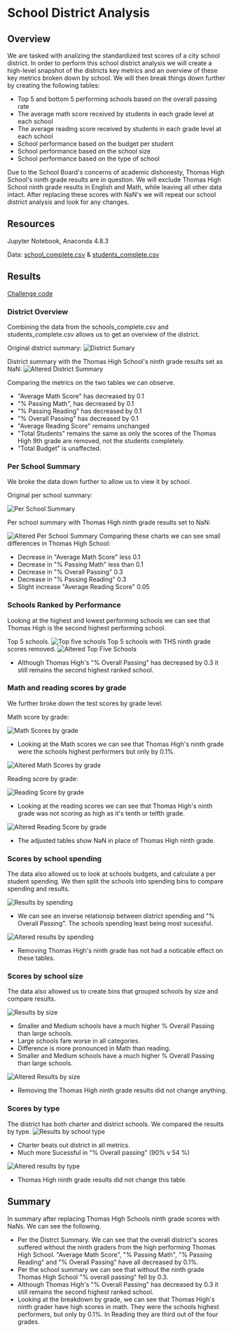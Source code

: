 # School District Analysis

## Overview
We are tasked with analizing the standardized test scores of a city school district. In order to perform this school district analysis we will create a high-level snapshot of the districts key metrics and an overview of these key metrics broken down by school.
We will then break things down further by creating the following tables:
* Top 5 and bottom 5 performing schools based on the overall passing rate
* The average math score received by students in each grade level at each school
* The average reading score received by students in each grade level at each school
* School performance based on the budget per student
* School performance based on the school size 
* School performance based on the type of school

Due to the School Board's concerns of academic dishonesty, Thomas High School's ninth grade results are in question. We will exclude Thomas High School ninth grade results in English and Math, while leaving all other data intact. After replacing these scores with NaN's we will repeat our school district analysis and look for any changes.


## Resources
Jupyter Notebook,  Anaconda 4.8.3

Data: [school_complete.csv](Resources/schools_complete.csv) &
[students_complete.csv](Resources/students_complete.csv)
## Results
[Challenge code ](PyCitySchools_Challenge.ipynb)

### District Overview 
Combining the data from the schools_complete.csv and students_complete.csv allows us to get an overview of the district.

Original district summary:
![District Sumary](https://raw.githubusercontent.com/RussellShelley/Imagefiles/main/Distict_Summary.png)

District summary with the Thomas High School's ninth grade results set as NaN:
![Altered District Summary](https://raw.githubusercontent.com/RussellShelley/Imagefiles/main/District_Summary_Altered.png)

Comparing the metrics on the two tables we can observe.

* "Average Math Score" has decreased by 0.1
* "% Passing Math",  has decreased by 0.1
* "% Passing Reading" has decreased by 0.1
* "% Overall Passing" has decreased by 0.1
* "Average Reading Score" remains unchanged
* "Total Students" remains the same as only the scores of the Thomas High 9th grade are removed, not the students completely.  
* "Total Budget" is unaffected.    
### Per School Summary

We broke the data down further to allow us to view it by school.


Original per school summary:

![Per School Summary](https://raw.githubusercontent.com/RussellShelley/Imagefiles/main/Per_school_summary.png)

Per school summary with Thomas High ninth grade results set to NaN:

![Altered Per School Summary](https://raw.githubusercontent.com/RussellShelley/Imagefiles/main/Per_school_summary_altered.png)
Comparing these charts we can see small differences in Thomas High School:
* Decrease in "Average Math Score" less 0.1
* Decrease in "% Passing Math" less than 0.1
* Decrease in "% Overall Passing" 0.3
* Decrease in "% Passing Reading" 0.3
* Slight increase "Average Reading Score" 0.05 
            

### Schools Ranked by Performance 
Looking at the highest and lowest performing schools we can see that Thomas High is the second highest performing school.

Top 5 schools.
![Top five schools](https://raw.githubusercontent.com/RussellShelley/Imagefiles/main/top_schools.png)
Top 5 schools with THS ninth grade scores removed.
![Altered Top Five Schools](https://raw.githubusercontent.com/RussellShelley/Imagefiles/main/top_schools_altered.png)

* Although Thomas High's "% Overall Passing" has decreased by 0.3 it still remains the second highest ranked school.

### Math and reading scores by grade 


We further broke down the test scores by grade level.

Math score by grade:

![Math Scores by grade](https://raw.githubusercontent.com/RussellShelley/Imagefiles/main/math_scores_by_grade.png)

* Looking at the Math scores we can see that Thomas High's ninth grade were the schools highest performers but only by 0.1%.

![Altered Math Scores by grade](https://raw.githubusercontent.com/RussellShelley/Imagefiles/main/math_scores_by_grade_altered.png)

Reading score by grade:

![Reading Score by grade](https://raw.githubusercontent.com/RussellShelley/Imagefiles/main/reading_scores_by_grade.png)

* Looking at the reading scores we can see that Thomas High's ninth grade was not scoring as high as it's tenth or telfth grade.

![Altered Reading Score by grade](https://raw.githubusercontent.com/RussellShelley/Imagefiles/main/reading_scores_by_grade_altered.png) 
* The adjusted tables show NaN in place of Thomas High ninth grade.

### Scores by school spending

The data also allowed us to look at schools budgets, and calculate a per student spending. We then split the schools into spending bins to compare spending and results.

![Results by spending](https://raw.githubusercontent.com/RussellShelley/Imagefiles/main/spending_summary.png)
* We can see an inverse relationsip between district spending and "% Overall Passing". The schools spending least being most sucessful.

![Altered results by spending](https://raw.githubusercontent.com/RussellShelley/Imagefiles/main/spending_summary_altered.png)
* Removing Thomas High's ninth grade has not had a noticable effect on these tables.

### Scores by school size
The data also allowed us to create bins that grouped schools by size and compare results.

![Results by size](https://raw.githubusercontent.com/RussellShelley/Imagefiles/main/size_summary.png)
* Smaller and Medium schools have a much higher % Overall Passing than large schools.
* Large schools fare worse in all categories. 
* Difference is more pronounced in Math than reading.
* Smaller and Medium schools have a much higher % Overall Passing than large schools.

![Altered Results by size](https://github.com/RussellShelley/Imagefiles/blob/main/size_summary_altered.png?raw=true)
* Removing the Thomas High ninth grade results did not change anything.


### Scores by type
The district has both charter and district schools. We compared the results by type.
![Results by school type](https://raw.githubusercontent.com/RussellShelley/Imagefiles/main/type_summary.png)
* Charter beats out district in all metrics. 
* Much more Sucessful in "% Overall passing" (90% v 54 %) 

![Altered results by type](https://raw.githubusercontent.com/RussellShelley/Imagefiles/main/type_summary_altered.png)

* Thomas High ninth grade results did not change this table.


## Summary
In summary after replacing Thomas High Schools ninth grade scores with NaNs. We can see the following. 
   *  Per the Distrct Summary. We can see that the overall district's scores suffered without the ninth graders from the high performing Thomas High School. "Average Math Score", "% Passing Math", "% Passing Reading" and "% Overall Passing" have all decreased by 0.1%.
   * Per the school summary we can see that without the ninth grade Thomas High School "% overall passing" fell by 0.3. 
   * Although Thomas High's "% Overall Passing" has decreased by 0.3 it still remains the second highest ranked school.
   * Looking at the breakdown by grade, we can see that Thomas High's ninth grader have high scores in math. They were the schools highest performers, but only by 0.1%. In Reading they are third out of the four grades. 
